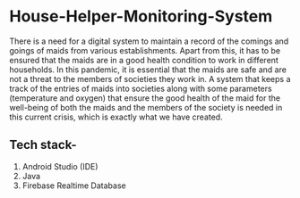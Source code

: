 # House-Helper-Monitoring-System

There is a need for a digital system to maintain a 
record of the comings and goings of maids from various 
establishments. Apart from this, it has to be ensured that the 
maids are in a good health condition to work in different 
households. In this pandemic, it is essential that the maids are 
safe and are not a threat to the members of societies they work 
in. A system that keeps a track of the entries of maids into 
societies along with some parameters (temperature and oxygen) 
that ensure the good health of the maid for the well-being of 
both the maids and the members of the society is needed in this 
current crisis, which is exactly what we have created.

## Tech stack-
1) Android Studio (IDE) <br>
2) Java <br>
3) Firebase Realtime Database <br>
